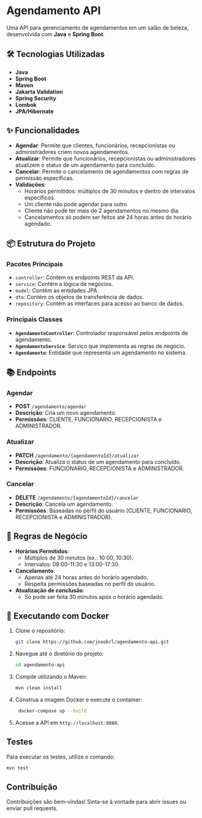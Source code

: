 # Agendamento API

Uma API para gerenciamento de agendamentos em um salão de beleza, desenvolvida com **Java** e **Spring Boot**.

## 🛠 Tecnologias Utilizadas

- **Java**
- **Spring Boot**
- **Maven**
- **Jakarta Validation**
- **Spring Security**
- **Lombok**
- **JPA/Hibernate**

## ✨ Funcionalidades

- **Agendar**: Permite que clientes, funcionários, recepcionistas ou administradores criem novos agendamentos.
- **Atualizar**: Permite que funcionários, recepcionistas ou administradores atualizem o status de um agendamento para concluído.
- **Cancelar**: Permite o cancelamento de agendamentos com regras de permissão específicas.
- **Validações**:
  - Horários permitidos: múltiplos de 30 minutos e dentro de intervalos específicos.
  - Um cliente não pode agendar para outro.
  - Cliente não pode ter mais de 2 agendamentos no mesmo dia.
  - Cancelamentos só podem ser feitos até 24 horas antes do horário agendado.

## 📦 Estrutura do Projeto

### Pacotes Principais

- `controller`: Contém os endpoints REST da API.
- `service`: Contém a lógica de negócios.
- `model`: Contém as entidades JPA.
- `dto`: Contém os objetos de transferência de dados.
- `repository`: Contém as interfaces para acesso ao banco de dados.

### Principais Classes

- **`AgendamentoController`**: Controlador responsável pelos endpoints de agendamento.
- **`AgendamentoService`**: Serviço que implementa as regras de negócio.
- **`Agendamento`**: Entidade que representa um agendamento no sistema.

## 📚 Endpoints

### Agendar

- **POST** `/agendamento/agendar`
- **Descrição**: Cria um novo agendamento.
- **Permissões**: CLIENTE, FUNCIONARIO, RECEPCIONISTA e ADMINISTRADOR.

### Atualizar

- **PATCH** `/agendamento/{agendamentoId}/atualizar`
- **Descrição**: Atualiza o status de um agendamento para concluído.
- **Permissões**: FUNCIONARIO, RECEPCIONISTA e ADMINISTRADOR.

### Cancelar

- **DELETE** `/agendamento/{agendamentoId}/cancelar`
- **Descrição**: Cancela um agendamento.
- **Permissões**: Baseadas no perfil do usuário (CLIENTE, FUNCIONARIO, RECEPCIONISTA e ADMINISTRADOR).

## 🧠 Regras de Negócio

- **Horários Permitidos**:
  - Múltiplos de 30 minutos (ex.: 10:00, 10:30).
  - Intervalos: 08:00-11:30 e 13:00-17:30.
- **Cancelamento**:
  - Apenas até 24 horas antes do horário agendado.
  - Respeita permissões baseadas no perfil do usuário.
- **Atualização de conclusão**:
  - Só pode ser feita 30 minutos após o horário agendado.

## 🚢 Executando com Docker

1. Clone o repositório:
   ```bash
   git clone https://github.com/joaobrl/agendamento-api.git
   ```
2. Navegue até o diretório do projeto:
   ```bash
   cd agendamento-api
   ```
3. Compile utilizando o Maven:
   ```bash
   mvn clean install
   ```
4. Construa a imagem Docker e execute o container:
   ```bash
    docker-compose up --build
   ```
5. Acesse a API em `http://localhost:8080`.

## Testes

Para executar os testes, utilize o comando:
```bash
mvn test
```

## Contribuição

Contribuições são bem-vindas! Sinta-se à vontade para abrir issues ou enviar pull requests.

```
